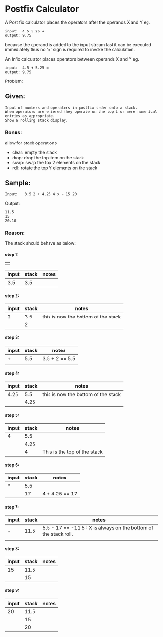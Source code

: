 # Postfix Calculator

A Post fix calculator places the operators after the operands X and Y
eg.

    input:  4.5 5.25 +
    output: 9.75

because the operand is added to the input stream last it can be executed immediately
thus no '=' sign is required to invoke the calculation.

An Infix calculator places operators between operands X and Y
eg.

    input:  4.5 + 5.25 =
    output: 9.75

Problem:

## Given:

    Input of numbers and operators in postfix order onto a stack.  
    When operators are entered they operate on the top 1 or more numerical entries as appropriate.
    Show a rolling stack display.

### Bonus:

allow for stack operations

- clear:    empty the stack
- drop:     drop the top item on the stack
- swap:     swap the top 2 elements on the stack
- roll:     rotate the top Y elements on the stack


## Sample:

    Input:   3.5 2 + 4.25 4 x - 15 20
Output:

    11.5
    15
    20.10

### Reason:

The stack should behave as below:

#### step 1:

|   |
|---|
|   |



| input | stack | notes |
|-------|-------|-------|
|  3.5  |  3.5  |       |


#### step 2:

 | input | stack | notes |
 |-------|-------|-------|
 |  2    |  3.5  |  this is now the bottom of the stack  |
 |       |  2    |       |

#### step 3:

 | input | stack | notes |
 |-------|-------|-------|
 |  +    |  5.5  |  3.5 + 2 == 5.5  |
 |       |       |       |

#### step 4:

 | input | stack | notes |
 |-------|-------|-------|
 |  4.25 |  5.5  |  this is now the bottom of the stack |
 |       | 4.25  |       |

#### step 5:

 | input | stack | notes |
 |-------|-------|-------|
 |  4    |  5.5  |    |
 |       |  4.25 |       |
 |       |  4    | This is the top of the stack |

#### step 6:

 | input | stack | notes |
 |-------|-------|-------|
 |  *    |  5.5  |       |
 |       |  17   |   4 * 4.25 == 17     |

#### step 7:

 | input | stack | notes |
 |-------|-------|-------|
 |  -    | 11.5  | 5.5 - 17 == -11.5 : X is always on the bottom of the stack roll. |
 |       |       |       |


#### step 8:

 | input | stack | notes |
 |-------|-------|-------|
 |   15  | 11.5  |       |
 |       | 15    |       |


#### step 9:

 | input | stack | notes |
 |-------|-------|-------|
 |   20  | 11.5  |       |
 |       | 15    |       |
 |       | 20    |       |



